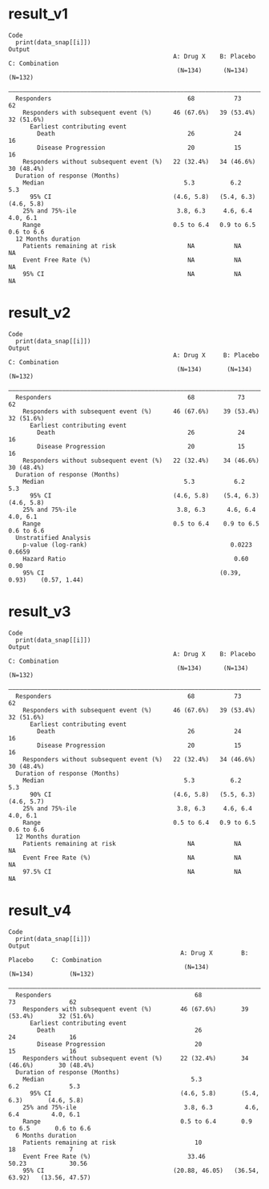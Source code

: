# result_v1

    Code
      print(data_snap[[i]])
    Output
                                                  A: Drug X    B: Placebo   C: Combination
                                                   (N=134)      (N=134)        (N=132)    
      ————————————————————————————————————————————————————————————————————————————————————
      Responders                                      68           73             62      
        Responders with subsequent event (%)      46 (67.6%)   39 (53.4%)     32 (51.6%)  
          Earliest contributing event                                                     
            Death                                     26           24             16      
            Disease Progression                       20           15             16      
        Responders without subsequent event (%)   22 (32.4%)   34 (46.6%)     30 (48.4%)  
      Duration of response (Months)                                                       
        Median                                       5.3          6.2            5.3      
          95% CI                                  (4.6, 5.8)   (5.4, 6.3)     (4.6, 5.8)  
        25% and 75%-ile                            3.8, 6.3     4.6, 6.4       4.0, 6.1   
        Range                                     0.5 to 6.4   0.9 to 6.5     0.6 to 6.6  
      12 Months duration                                                                  
        Patients remaining at risk                    NA           NA             NA      
        Event Free Rate (%)                           NA           NA             NA      
        95% CI                                        NA           NA             NA      

# result_v2

    Code
      print(data_snap[[i]])
    Output
                                                  A: Drug X     B: Placebo    C: Combination
                                                   (N=134)       (N=134)         (N=132)    
      ——————————————————————————————————————————————————————————————————————————————————————
      Responders                                      68            73              62      
        Responders with subsequent event (%)      46 (67.6%)    39 (53.4%)      32 (51.6%)  
          Earliest contributing event                                                       
            Death                                     26            24              16      
            Disease Progression                       20            15              16      
        Responders without subsequent event (%)   22 (32.4%)    34 (46.6%)      30 (48.4%)  
      Duration of response (Months)                                                         
        Median                                       5.3           6.2             5.3      
          95% CI                                  (4.6, 5.8)    (5.4, 6.3)      (4.6, 5.8)  
        25% and 75%-ile                            3.8, 6.3      4.6, 6.4        4.0, 6.1   
        Range                                     0.5 to 6.4    0.9 to 6.5      0.6 to 6.6  
      Unstratified Analysis                                                                 
        p-value (log-rank)                                        0.0223          0.6659    
        Hazard Ratio                                               0.60            0.90     
        95% CI                                                 (0.39, 0.93)    (0.57, 1.44) 

# result_v3

    Code
      print(data_snap[[i]])
    Output
                                                  A: Drug X    B: Placebo   C: Combination
                                                   (N=134)      (N=134)        (N=132)    
      ————————————————————————————————————————————————————————————————————————————————————
      Responders                                      68           73             62      
        Responders with subsequent event (%)      46 (67.6%)   39 (53.4%)     32 (51.6%)  
          Earliest contributing event                                                     
            Death                                     26           24             16      
            Disease Progression                       20           15             16      
        Responders without subsequent event (%)   22 (32.4%)   34 (46.6%)     30 (48.4%)  
      Duration of response (Months)                                                       
        Median                                       5.3          6.2            5.3      
          90% CI                                  (4.6, 5.8)   (5.5, 6.3)     (4.6, 5.7)  
        25% and 75%-ile                            3.8, 6.3     4.6, 6.4       4.0, 6.1   
        Range                                     0.5 to 6.4   0.9 to 6.5     0.6 to 6.6  
      12 Months duration                                                                  
        Patients remaining at risk                    NA           NA             NA      
        Event Free Rate (%)                           NA           NA             NA      
        97.5% CI                                      NA           NA             NA      

# result_v4

    Code
      print(data_snap[[i]])
    Output
                                                    A: Drug X        B: Placebo     C: Combination
                                                     (N=134)          (N=134)          (N=132)    
      ————————————————————————————————————————————————————————————————————————————————————————————
      Responders                                        68               73               62      
        Responders with subsequent event (%)        46 (67.6%)       39 (53.4%)       32 (51.6%)  
          Earliest contributing event                                                             
            Death                                       26               24               16      
            Disease Progression                         20               15               16      
        Responders without subsequent event (%)     22 (32.4%)       34 (46.6%)       30 (48.4%)  
      Duration of response (Months)                                                               
        Median                                         5.3              6.2              5.3      
          95% CI                                    (4.6, 5.8)       (5.4, 6.3)       (4.6, 5.8)  
        25% and 75%-ile                              3.8, 6.3         4.6, 6.4         4.0, 6.1   
        Range                                       0.5 to 6.4       0.9 to 6.5       0.6 to 6.6  
      6 Months duration                                                                           
        Patients remaining at risk                      10               18               7       
        Event Free Rate (%)                           33.46            50.23            30.56     
        95% CI                                    (20.88, 46.05)   (36.54, 63.92)   (13.56, 47.57)

